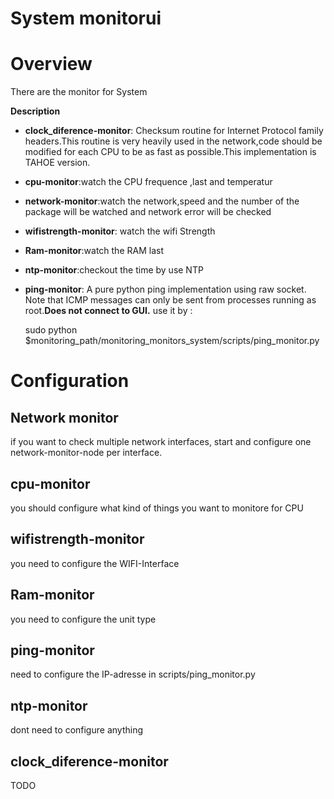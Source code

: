 # System monitorui

# Overview
There are the monitor for System

**Description**
* **clock_diference-monitor**: Checksum routine for Internet Protocol family headers.This routine is very heavily used in the network,code should be modified for each CPU to be as fast as possible.This implementation is TAHOE version.

* **cpu-monitor**:watch the CPU frequence ,last and temperatur

* **network-monitor**:watch the network,speed and the number of the package will be watched and network error will be checked

* **wifistrength-monitor**: watch the wifi Strength 

* **Ram-monitor**:watch the RAM last

* **ntp-monitor**:checkout the time by use NTP

* **ping-monitor**:  A pure python ping implementation using raw socket. Note that ICMP messages can only be sent from processes running as root.**Does not connect to GUI.** use it by :

    sudo python $monitoring_path/monitoring_monitors_system/scripts/ping_monitor.py
# Configuration

## Network monitor
if you want to check multiple network interfaces, start and configure one network-monitor-node per interface.

## cpu-monitor
you should configure  what kind of things you want to monitore for CPU
 
## wifistrength-monitor
you need to configure the  WIFI-Interface

## Ram-monitor
you need to configure the unit type

## ping-monitor
need to configure the IP-adresse in scripts/ping_monitor.py

## ntp-monitor
dont need to configure anything

## clock_diference-monitor 
TODO

